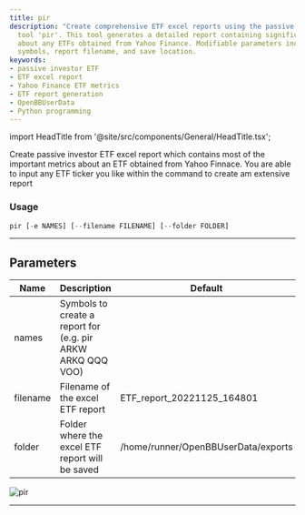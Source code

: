 ```yaml
---
title: pir
description: "Create comprehensive ETF excel reports using the passive investor ETF"
  tool 'pir'. This tool generates a detailed report containing significant metrics
  about any ETFs obtained from Yahoo Finance. Modifiable parameters include the ETF
  symbols, report filename, and save location.
keywords:
- passive investor ETF
- ETF excel report
- Yahoo Finance ETF metrics
- ETF report generation
- OpenBBUserData
- Python programming
---
```


import HeadTitle from '@site/src/components/General/HeadTitle.tsx';

<HeadTitle title="etf /pir - Reference | OpenBB Terminal Docs" />

Create passive investor ETF excel report which contains most of the important metrics about an ETF obtained from Yahoo Finnace. You are able to input any ETF ticker you like within the command to create am extensive report

### Usage

```python
pir [-e NAMES] [--filename FILENAME] [--folder FOLDER]
```

---

## Parameters

| Name | Description | Default | Optional | Choices |
| ---- | ----------- | ------- | -------- | ------- |
| names | Symbols to create a report for (e.g. pir ARKW ARKQ QQQ VOO) |  | True | None |
| filename | Filename of the excel ETF report | ETF_report_20221125_164801 | True | None |
| folder | Folder where the excel ETF report will be saved | /home/runner/OpenBBUserData/exports | True | None |

![pir](https://raw.githubusercontent.com/JerBouma/ThePassiveInvestor/master/Images/outputExample.gif)

---
